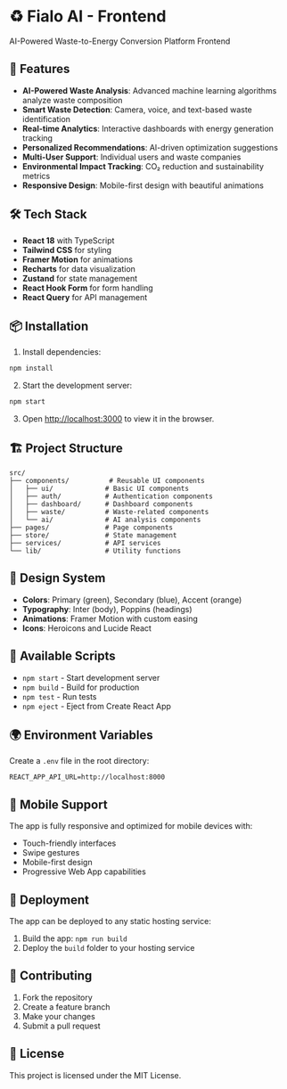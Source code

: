 # ♻️ Fialo AI - Frontend

AI-Powered Waste-to-Energy Conversion Platform Frontend

## 🚀 Features

- **AI-Powered Waste Analysis**: Advanced machine learning algorithms analyze waste composition
- **Smart Waste Detection**: Camera, voice, and text-based waste identification
- **Real-time Analytics**: Interactive dashboards with energy generation tracking
- **Personalized Recommendations**: AI-driven optimization suggestions
- **Multi-User Support**: Individual users and waste companies
- **Environmental Impact Tracking**: CO₂ reduction and sustainability metrics
- **Responsive Design**: Mobile-first design with beautiful animations

## 🛠️ Tech Stack

- **React 18** with TypeScript
- **Tailwind CSS** for styling
- **Framer Motion** for animations
- **Recharts** for data visualization
- **Zustand** for state management
- **React Hook Form** for form handling
- **React Query** for API management

## 📦 Installation

1. Install dependencies:
```bash
npm install
```

2. Start the development server:
```bash
npm start
```

3. Open [http://localhost:3000](http://localhost:3000) to view it in the browser.

## 🏗️ Project Structure

```
src/
├── components/          # Reusable UI components
│   ├── ui/             # Basic UI components
│   ├── auth/           # Authentication components
│   ├── dashboard/      # Dashboard components
│   ├── waste/          # Waste-related components
│   └── ai/             # AI analysis components
├── pages/              # Page components
├── store/              # State management
├── services/           # API services
└── lib/                # Utility functions
```

## 🎨 Design System

- **Colors**: Primary (green), Secondary (blue), Accent (orange)
- **Typography**: Inter (body), Poppins (headings)
- **Animations**: Framer Motion with custom easing
- **Icons**: Heroicons and Lucide React

## 🔧 Available Scripts

- `npm start` - Start development server
- `npm build` - Build for production
- `npm test` - Run tests
- `npm eject` - Eject from Create React App

## 🌍 Environment Variables

Create a `.env` file in the root directory:

```
REACT_APP_API_URL=http://localhost:8000
```

## 📱 Mobile Support

The app is fully responsive and optimized for mobile devices with:
- Touch-friendly interfaces
- Swipe gestures
- Mobile-first design
- Progressive Web App capabilities

## 🚀 Deployment

The app can be deployed to any static hosting service:

1. Build the app: `npm run build`
2. Deploy the `build` folder to your hosting service

## 🤝 Contributing

1. Fork the repository
2. Create a feature branch
3. Make your changes
4. Submit a pull request

## 📄 License

This project is licensed under the MIT License.
